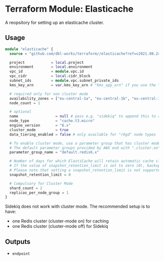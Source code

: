 # Terraform Module: Elasticache

A reopsitory for setting up an elasticache cluster.



## Usage

```terraform
module "elasticache" {
  source = "github.com/dbl-works/terraform//elasticache?ref=v2021.08.24"

  project            = local.project
  environment        = local.environment
  vpc_id             = module.vpc.id
  vpc_cidr           = local.cidr_block
  subnet_ids         = module.vpc.subnet_private_ids
  kms_key_arn        = var.kms_key_arn # "kms_app_arn" if you use the "stack" module, i.e. the key used for the application

  # required only for non cluster mode
  availability_zones = ["eu-central-1a", "eu-central-1b", "eu-central-1c"]
  node_count = 1

  # optional
  name                 = null # pass e.g. "sidekiq" to append this to all names when you launch a 2nd Redis cluster for Sidekiq (see below)
  node_type            = "cache.t3.micro"
  engine_version       = "6.x"
  cluster_mode         = true
  data_tiering_enabled = false # only available for "r6gd" node types

  # To enable cluster mode, use a parameter group that has cluster mode enabled.
  # The default parameter groups provided by AWS end with ".cluster.on", for example default.redis6.x.cluster.on.
  parameter_group_name = "default.redis6.x"

  # Number of days for which ElastiCache will retain automatic cache cluster snapshots before deleting them.
  # If the value of snapshot_retention_limit is set to zero (0), backups are turned off.
  # Please note that setting a snapshot_retention_limit is not supported on cache.t1.micro cache nodes
  snapshot_retention_limit = 0

  # Compulsory for Cluster Mode
  shard_count = 2
  replicas_per_node_group = 1
}
```


Sidekiq does not work with cluster mode. The recommended setup is to have:
* one Redis cluster (cluster-mode on) for caching
* one Redis cluster (cluster-mode off) for Sidekiq



## Outputs

- `endpoint`
